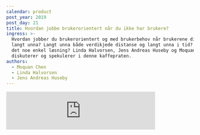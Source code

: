 ```yaml
---
calendar: product
post_year: 2019
post_day: 21
title: Hvordan jobbe brukerorientert når du ikke har brukere?
ingress: >-
  Hvordan jobber du brukerorientert og med brukerbehov når brukerene dine er
  langt unna? Langt unna både verdikjede distanse og langt unna i tid? Finnes
  det noe enkel løsning? Linda Halvorsen, Jens Andreas Huseby og Moquan Chen
  diskuterer og spekulerer i denne kaffepraten.
authors:
  - Moquan Chen
  - Linda Halvorsen
  - Jens Andreas Huseby
---
```

<iframe src="https://anchor.fm/kaffeprathosbekk/embed" height="102px" width="400px" frameborder="0" scrolling="no"></iframe>
